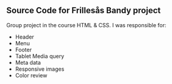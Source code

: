 ## Source Code for Frillesås Bandy project
Group project in the course HTML & CSS. 
I was responsible for: 
- Header 
- Menu
- Footer
- Tablet Media query
- Meta data
- Responsive images
- Color review
